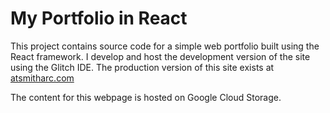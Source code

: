 # My Portfolio in React

This project contains source code for a simple web portfolio built using the React framework. I develop and host the development version of the site using the Glitch IDE.
The production version of this site exists at [atsmitharc.com](https://www.atsmitharc.com)

The content for this webpage is hosted on Google Cloud Storage.
